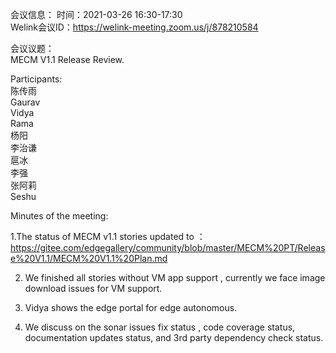 会议信息：
时间：2021-03-26 16:30-17:30  
Welink会议ID：https://welink-meeting.zoom.us/j/878210584

会议议题：  
MECM V1.1 Release Review.


Participants:  
陈传雨  
Gaurav  
Vidya  
Rama  
杨阳  
李治谦  
扈冰  
李强  
张阿莉  
Seshu


Minutes of the meeting:  

1.The status of MECM v1.1 stories updated to ：https://gitee.com/edgegallery/community/blob/master/MECM%20PT/Release%20V1.1/MECM%20V1.1%20Plan.md   

2. We finished all stories without VM app support  , currently we face image download issues for VM support.  

3. Vidya shows the edge portal for edge autonomous.  

4. We discuss on the sonar issues fix status , code  coverage status, documentation updates status, and 3rd party dependency check status.

